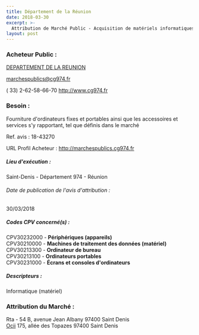 ```yaml
---
title: Département de la Réunion
date: 2018-03-30
excerpt: >-
  Attribution de Marché Public - Acquisition de matériels informatiques et services associés pour les services du Département de la Réunion
layout: post
---
```


### Acheteur Public : 
<a href="/acheteur-137/siren-229740014"> DEPARTEMENT DE LA REUNION</a><br/>



marchespublics@cg974.fr

( 33) 2-62-58-66-70
http://www.cg974.fr
### Besoin :

Fourniture d'ordinateurs fixes et portables ainsi que les accessoires et services s'y rapportant, tel que définis dans le marché

Ref. avis : 18-43270

URL Profil Acheteur : http://marchespublics.cg974.fr

##### Lieu d'exécution :

Saint-Denis - Département 974 - Réunion

###### Date de publication de l'avis d'attribution : 
30/03/2018

##### Codes CPV concerné(s) :
CPV30232000 - **Périphériques (appareils)** <br/>
CPV30210000 - **Machines de traitement des données (matériel)** <br/>
CPV30213300 - **Ordinateur de bureau** <br/>
CPV30213100 - **Ordinateurs portables** <br/>
CPV30231000 - **Écrans et consoles d'ordinateurs** <br/>

##### Descripteurs :
Informatique (matériel) <br/>

### Attribution du Marché :
Rta - 54 B, avenue Jean Albany 97400 Saint Denis <br/>
<a href="/entreprise-552/siren-384520045"> Ocii</a>    175, allée des Topazes 97400 Saint Denis <br/>
